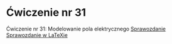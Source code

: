# Ćwiczenie nr 31
Ćwiczenie nr 31: 	Modelowanie pola elektrycznego
<a href="https://github.com/LucasJezap/PhysicsLaboratories/tree/master/%C4%86wiczenie%2011/11.pdf"> Sprawozdanie  
<a href="https://github.com/LucasJezap/PhysicsLaboratories/tree/master/%C4%86wiczenie%2011/11.tex"> Sprawozdanie w LaTeXie  
